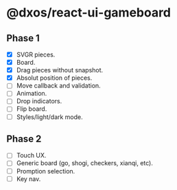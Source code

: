 # @dxos/react-ui-gameboard

## Phase 1
- [x] SVGR pieces.
- [x] Board.
- [x] Drag pieces without snapshot.
- [x] Absolut position of pieces.
- [ ] Move callback and validation.
- [ ] Animation.
- [ ] Drop indicators.
- [ ] Flip board.
- [ ] Styles/light/dark mode.

## Phase 2
- [ ] Touch UX.
- [ ] Generic board (go, shogi, checkers, xianqi, etc).
- [ ] Promption selection.
- [ ] Key nav.
